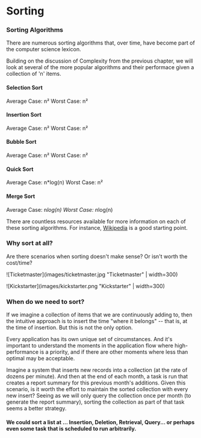 # Sorting

### Sorting Algorithms

There are numerous sorting algorithms that, over time, have become part of the computer science lexicon.

Building on the discussion of Complexity from the previous chapter, we will look at several of the more popular algorithms and their performace given a collection of 'n' items.

#### Selection Sort
Average Case: n²
Worst Case: n²

#### Insertion Sort
Average Case: n²
Worst Case: n²

#### Bubble Sort
Average Case: n²
Worst Case: n²

#### Quick Sort
Average Case: n*log(n)
Worst Case: n²

#### Merge Sort
Average Case: n*log(n)
Worst Case: n*log(n)

There are countless resources available for more information on each of these sorting algorithms. For instance, [Wikipedia](https://en.wikipedia.org/wiki/Sorting_algorithm) is a good starting point.


### Why sort at all?

Are there scenarios when sorting doesn't make sense? Or isn't worth the cost/time?

![Ticketmaster](images/ticketmaster.jpg "Ticketmaster" | width=300)

![Kickstarter](images/kickstarter.png "Kickstarter" | width=300)


### When do we need to sort?

If we imagine a collection of items that we are continuously adding to, then the intuitive approach is to insert the time "where it belongs" -- that is, at the time of insertion. But this is not the only option.

Every application has its own unique set of circumstances. And it's important to understand the moments in the application flow where high-performance is a priority, and if there are other moments where less than optimal may be acceptable.

Imagine a system that inserts new records into a collection (at the rate of dozens per minute). And then at the end of each month, a task is run that creates a report summary for this previous month's additions. Given this scenario, is it worth the effort to maintain the sorted collection with every new insert? Seeing as we will only query the collection once per month (to generate the report summary), sorting the collection as part of that task seems a better strategy.

#### We could sort a list at ... Insertion, Deletion, Retrieval, Query... or perhaps even some task that is scheduled to run arbitrarily.